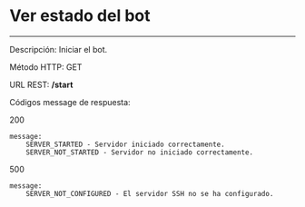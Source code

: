 # Ver estado del bot
___

Descripción: Iniciar el bot.

Método HTTP: GET

URL REST: **/start**

Códigos message de respuesta:

200

    message: 
        SERVER_STARTED - Servidor iniciado correctamente.
        SERVER_NOT_STARTED - Servidor no iniciado correctamente.
500

    message:
        SERVER_NOT_CONFIGURED - El servidor SSH no se ha configurado.